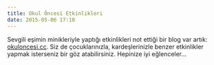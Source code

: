 ```yaml
---
title: Okul Öncesi Etkinlikleri
date: 2015-05-06 17:10
---
```


Sevgili eşimin minikleriyle yaptığı etkinlikleri not ettiği bir blog var artık: [okuloncesi.cc](http://okuloncesi.cc). Siz de çocuklarınızla, kardeşlerinizle benzer etkinlikler yapmak isterseniz bir göz atabilirsiniz. Hepinize iyi eğlenceler...